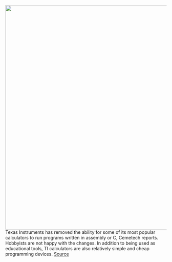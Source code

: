 <img src='https://cdn.vox-cdn.com/thumbor/hg_kV9v1NqNAvViLj5fSmaS6SfA=/0x0:1400x933/1200x800/filters:focal(588x355:812x579)/cdn.vox-cdn.com/uploads/chorus_image/image/66848231/ti-84-plus-ce-gold-metal.0.jpg' width='700px' /><br/>
Texas Instruments has removed the ability for some of its most popular calculators to run programs written in assembly or C, Cemetech reports. Hobbyists are not happy with the changes. In addition to being used as educational tools, TI calculators are also relatively simple and cheap programming devices.
<a href='https://www.theverge.com/2020/5/27/21271625/texas-instruments-programming-support-assembly-ti-84-plus-ce-t-premium'> Source <a/>